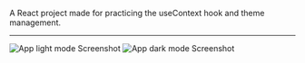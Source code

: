 
A React project made for practicing the useContext hook and theme management.  

---

![App light mode Screenshot](./src/assets/LightScreenShot.png.png)
![App dark mode Screenshot](./src/assets/DarkScreenShot.png.png)

